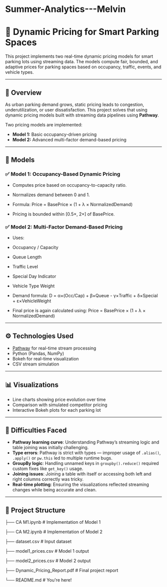 # Summer-Analytics---Melvin

# 🚗 Dynamic Pricing for Smart Parking Spaces

This project implements two real-time dynamic pricing models for smart parking lots using streaming data. The models compute fair, bounded, and adaptive prices for parking spaces based on occupancy, traffic, events, and vehicle types.

---

## 📌 Overview

As urban parking demand grows, static pricing leads to congestion, underutilization, or user dissatisfaction. This project solves that using dynamic pricing models built with streaming data pipelines using **Pathway**.

Two pricing models are implemented:

- **Model 1:** Basic occupancy-driven pricing
- **Model 2:** Advanced multi-factor demand-based pricing

---

## 🧩 Models

### ✅ Model 1: Occupancy-Based Dynamic Pricing

- Computes price based on occupancy-to-capacity ratio.
- Normalizes demand between 0 and 1.
- Formula:
          Price = BasePrice × (1 + λ × NormalizedDemand)


- Pricing is bounded within [0.5×, 2×] of BasePrice.

### ✅ Model 2: Multi-Factor Demand-Based Pricing

- Uses:
- Occupancy / Capacity
- Queue Length
- Traffic Level
- Special Day Indicator
- Vehicle Type Weight

- Demand formula:  D = α×(Occ/Cap) + β×Queue - γ×Traffic + δ×Special + ε×VehicleWeight
                
- Final price is again calculated using: Price = BasePrice × (1 + λ × NormalizedDemand)


---

## ⚙️ Technologies Used

- [Pathway](https://github.com/pathwaycom/pathway) for real-time stream processing
- Python (Pandas, NumPy)
- Bokeh for real-time visualization
- CSV stream simulation

---

## 📊 Visualizations

- Line charts showing price evolution over time
- Comparison with simulated competitor pricing
- Interactive Bokeh plots for each parking lot

---

## 🧠 Difficulties Faced

- **Pathway learning curve**: Understanding Pathway’s streaming logic and table joining was initially challenging.
- **Type errors**: Pathway is strict with types — improper usage of `.alias()`, `.apply()` or `pw.this` led to multiple runtime bugs.
- **GroupBy logic**: Handling unnamed keys in `groupby().reduce()` required custom fixes like `get_key()` usage.
- **Joining issues**: Joining a table with itself or accessing both left and right columns correctly was tricky.
- **Real-time plotting**: Ensuring the visualizations reflected streaming changes while being accurate and clean.

---

## 📁 Project Structure

├── CA M1.ipynb # Implementation of Model 1

├── CA M2.ipynb # Implementation of Model 2

├── dataset.csv # Input dataset

├── model1_prices.csv # Model 1 output

├── model2_prices.csv # Model 2 output

├── Dynamic_Pricing_Report.pdf # Final project report

└── README.md # You're here!
